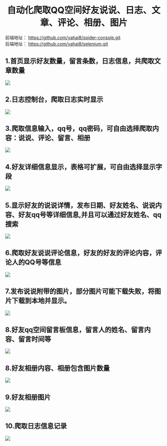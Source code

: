 
# <center>自动化爬取QQ空间好友说说、日志、文章、评论、相册、图片</center>
前端地址： <a href="https://github.com/yahai8/spider-console.git">https://github.com/yahai8/spider-console.git</a><br>
后端地址： <a href="https://github.com/yahai8/selenium.git">https://github.com/yahai8/selenium.git</a><br>

## 1.首页显示好友数量，留言条数，日志信息，共爬取文章数量
![](src/views/image/Dingtalk_20220207135454.jpg)

## 2.日志控制台，爬取日志实时显示
![](src/views/image/Dingtalk_20220207135846.jpg)

## 3.爬取信息输入，qq号，qq密码，可自由选择爬取内容：说说、评论、留言、相册
![](src/views/image/Dingtalk_2022020714013.jpg)

## 4.好友详细信息显示，表格可扩展，可自由选择显示字段
![](src/views/image/Dingtalk_20220207140320.jpg)

## 5.显示好友的说说详情，发布日期、好友姓名、说说内容、好友qq号等详细信息,并且可以通过好友姓名、qq搜索
![](src/views/image/Dingtalk_20220207140556.jpg)

## 6.爬取好友说说评论信息，好友的好友的评论内容，评论人的QQ号等信息
![](src/views/image/Dingtalk_20220207140818.jpg)

## 7.发布说说附带的图片，部分图片可能下载失败，将图片下载到本地并显示。
![](src/views/image/Dingtalk_20220207141059.jpg)

## 8.好友qq空间留言板信息，留言人的姓名、留言内容、留言时间等
![](src/views/image/Dingtalk_20220207141416.jpg)

## 8.好友相册内容、相册包含图片数量
![](src/views/image/Dingtalk_20220207141601.jpg)

## 9.好友相册图片
![](src/views/image/Dingtalk_20220207141829.jpg)

## 10.爬取日志信息记录
![](src/views/image/Dingtalk_20220207141921.jpg)